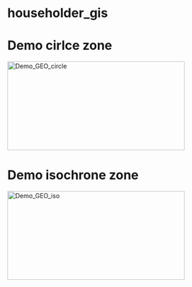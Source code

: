 # householder_gis
# Demo cirlce zone
<img src="geo_back/data/Demo_GEO.gif" alt="Demo_GEO_circle" width="400" height="200">

# Demo isochrone zone
<img src="geo_back/data/Demo_GEO_IsoHrone.gif" alt="Demo_GEO_iso" width="400" height="200"> 
